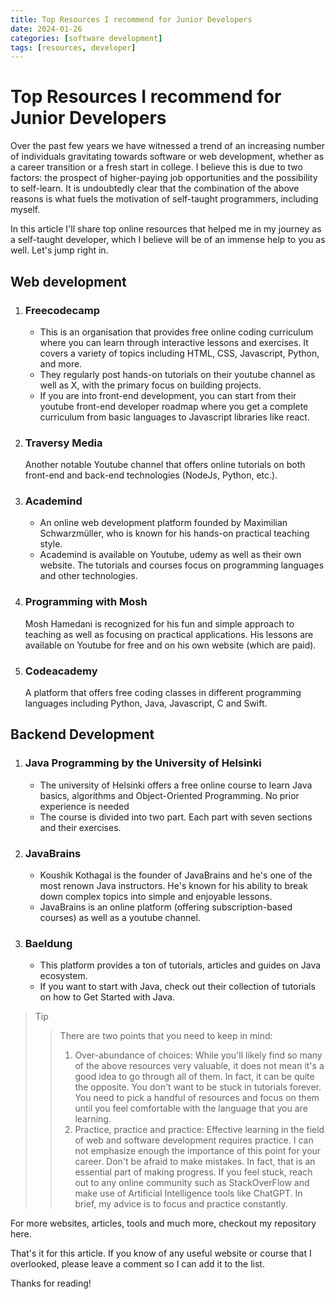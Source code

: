```yaml
---
title: Top Resources I recommend for Junior Developers
date: 2024-01-26
categories: [software development]
tags: [resources, developer]
---
```


# Top Resources I recommend for Junior Developers
 
Over the past few years we have witnessed a trend of an increasing number of individuals gravitating towards software or web development, whether as a career transition or a fresh start in college. I believe this is due to two factors: the prospect of higher-paying job opportunities and the possibility to self-learn. It is undoubtedly clear that the combination of the above reasons is what fuels the motivation of self-taught programmers, including myself.

In this article I'll share top online resources that helped me in my journey as a self-taught developer, which I believe will be of an immense help to you as well. Let's jump right in.

## Web development

1. ### Freecodecamp
   - This is an organisation that provides free online coding curriculum where you can learn through interactive lessons and exercises. It covers a variety of topics including HTML, CSS, Javascript, Python, and more.
   - They regularly post hands-on tutorials on their youtube channel as well as X, with the primary focus on building projects.
   - If you are into front-end development, you can start from their youtube front-end developer roadmap where you get a complete curriculum from basic languages to Javascript libraries like react.
  
2. ### Traversy Media
   Another notable Youtube channel that offers online tutorials on both front-end and back-end technologies (NodeJs, Python, etc.).

3. ### Academind
   - An online web development platform founded by Maximilian Schwarzmüller, who is known for his hands-on practical teaching style.
   - Academind is available on Youtube, udemy as well as their own website. The tutorials and courses focus on programming languages and other technologies.
  
4. ### Programming with Mosh
   Mosh Hamedani is recognized for his fun and simple approach to teaching as well as focusing on practical applications. His lessons are available on Youtube for free and on his own website (which are paid).

5. ### Codeacademy
   A platform that offers free coding classes in different programming languages including Python, Java, Javascript, C and Swift.

## Backend Development
1. ### Java Programming by the University of Helsinki
   - The university of Helsinki offers a free online course to learn Java basics, algorithms and Object-Oriented Programming. No prior experience is needed
   - The course is divided into two part. Each part with seven sections and their exercises.
  
2. ### JavaBrains
   - Koushik Kothagal is the founder of JavaBrains and he's one of the most renown Java instructors. He's known for his ability to break down complex topics into simple and enjoyable lessons.
   - JavaBrains is an online platform (offering subscription-based courses) as well as a youtube channel.
  
3. ### Baeldung
   - This platform provides a ton of tutorials, articles and guides on Java ecosystem.
   - If you want to start with Java, check out their collection of tutorials on how to Get Started with Java.
  
> Tip
>> There are two points that you need to keep in mind:
>> 1. Over-abundance of choices: While you'll likely find so many of the above resources very valuable, it does not mean it's a good idea to go through all of them. In fact, it can be quite the opposite. You don't want to be stuck in tutorials forever. You need to pick a handful of resources and focus on them until you feel comfortable with the language that you are learning.
>> 2. Practice, practice and practice: Effective learning in the field of web and software development requires practice. I can not emphasize enough the importance of this point for your career. Don't be afraid to make mistakes. In fact, that is an essential part of making progress. If you feel stuck, reach out to any online community such as StackOverFlow and make use of Artificial Intelligence tools like ChatGPT.
>> In brief, my advice is to focus and practice constantly.

For more websites, articles, tools and much more, checkout my repository here.

That's it for this article. If you know of any useful website or course that I overlooked, please leave a comment so I can add it to the list.

Thanks for reading!
